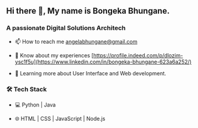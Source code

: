 ## Hi there 👋, My name is Bongeka Bhungane.

### A passionate Digital Solutions Architech
- 📫 How to reach me angelabhungane@gmail.com

- 📄 Know about my experiences [https://profile.indeed.com/p/dlozim-ysc1f5u](https://www.linkedin.com/in/bongeka-bhungane-623a6a252/)

- 🌱 Learning more about User Interface and Web development.

### 🛠 Tech Stack
- 💻 Python | Java

- 🌐 HTML | CSS | JavaScript | Node.js 
